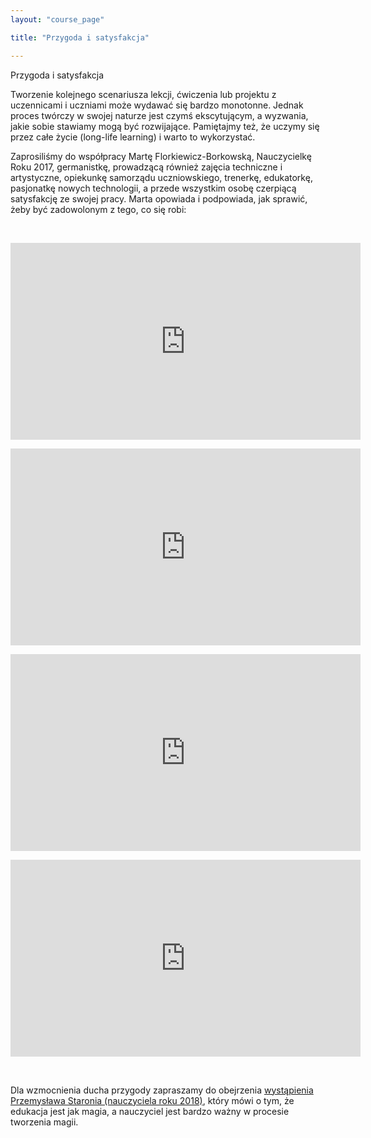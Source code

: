 ```yaml
---
layout: "course_page"

title: "Przygoda i satysfakcja"

---
```


<div class="text-center screen-title">
Przygoda i satysfakcja
</div>

<div class="screen-content">
  <p>Tworzenie kolejnego scenariusza lekcji, ćwiczenia lub projektu z uczennicami i uczniami może wydawać się bardzo monotonne. Jednak proces twórczy w swojej naturze jest czymś ekscytującym, a wyzwania, jakie sobie stawiamy mogą być rozwijające. Pamiętajmy też, że uczymy się przez całe życie (long-life learning) i warto to wykorzystać.</p>
  
  <p>Zaprosiliśmy do współpracy Martę Florkiewicz-Borkowską, Nauczycielkę Roku 2017, germanistkę, prowadzącą również zajęcia techniczne i artystyczne, opiekunkę samorządu uczniowskiego, trenerkę, edukatorkę, pasjonatkę nowych technologii, a przede wszystkim osobę czerpiącą satysfakcję ze swojej pracy. Marta opowiada i podpowiada, jak sprawić, żeby być zadowolonym z tego, co się robi:</p>
  
 &nbsp;
 
 <div class="row">
  <div class="col-md-6 col-xs-12">
  <p>  <div class="embed-responsive embed-responsive-16by9"> 
   <iframe width="560" height="315" src="https://www.youtube.com/embed/8BgbeRz1S1E" frameborder="0" allow="autoplay; encrypted-media" allowfullscreen></iframe></div></p>
  </div>
 
  <div class="col-md-6 col-xs-12">
   <p> <div class="embed-responsive embed-responsive-16by9"> 
   <iframe width="560" height="315" src="https://www.youtube.com/embed/beWJ_aR4Sy4" frameborder="0" allow="autoplay; encrypted-media" allowfullscreen></iframe></div></p>
  </div>
  
  </div>
 
  <div class="row">
  <div class="col-md-6 col-xs-12">
    <p><div class="embed-responsive embed-responsive-16by9"> 
   <iframe width="560" height="315" src="https://www.youtube.com/embed/V26j5GTiOMk" frameborder="0" allow="autoplay; encrypted-media" allowfullscreen></iframe></div></p>
  </div>
 
  <div class="col-md-6 col-xs-12">
    <p><div class="embed-responsive embed-responsive-16by9"> 
   <iframe width="560" height="315" src="https://www.youtube.com/embed/iVM5tLWwWzc" frameborder="0" allow="autoplay; encrypted-media" allowfullscreen></iframe></div></p>
  </div>
  
  </div>
 
 &nbsp;
  
  <p>Dla wzmocnienia ducha przygody zapraszamy do obejrzenia <a class="content-link" target="_blank" href="https://www.youtube.com/embed/KJYmuYQkt7c">wystąpienia Przemysława Staronia (nauczyciela roku 2018)</a>, który mówi o tym, że edukacja jest jak magia, a nauczyciel jest bardzo ważny w procesie tworzenia magii.</p>
  
</div> 
